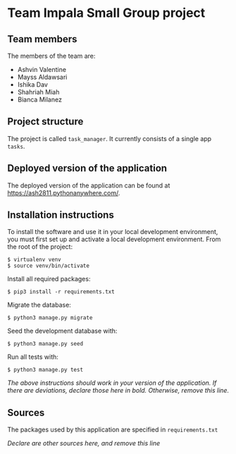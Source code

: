 # Team Impala Small Group project

## Team members
The members of the team are:
- Ashvin Valentine
- Mayss Aldawsari
- Ishika Dav
- Shahriah Miah
- Bianca Milanez

## Project structure
The project is called `task_manager`.  It currently consists of a single app `tasks`.

## Deployed version of the application
The deployed version of the application can be found at https://ash2811.pythonanywhere.com/.

## Installation instructions
To install the software and use it in your local development environment, you must first set up and activate a local development environment.  From the root of the project:

```
$ virtualenv venv
$ source venv/bin/activate
```

Install all required packages:

```
$ pip3 install -r requirements.txt
```

Migrate the database:

```
$ python3 manage.py migrate
```

Seed the development database with:

```
$ python3 manage.py seed
```

Run all tests with:
```
$ python3 manage.py test
```

*The above instructions should work in your version of the application.  If there are deviations, declare those here in bold.  Otherwise, remove this line.*

## Sources
The packages used by this application are specified in `requirements.txt`

*Declare are other sources here, and remove this line*
